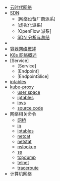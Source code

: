 - [云时代网络](Cloud%20Native%20Network/Cloud-Native-Network.md)
- [SDN](SDN/SDN-definition.md)
  - [网络设备厂商派系]
  - [虚拟化派系]
  - [OpenFlow 派系]
  - [SDN 分析与总结](SDN/SDN-分析与总结.md)
- 
- [容器网络概述](Cloud%20Native%20Network/Docker-容器网络概述.md)
- [K8s 网络概述](Cloud%20Native%20Network/K8s/K8s-网络概述.md)
- [Service]
  - [Service]
  - [Endpoint]
  - [EndpointSlice]
- [iptables](Linux%20Network/iptables.md)
- [kube-proxy](Cloud%20Native%20Network/K8s/kube-proxy/kube-proxy-intro.md)
  - [user space](Cloud%20Native%20Network/K8s/kube-proxy/kube-proxy-user-space.md)
  - [iptables](Linux%20Network/iptables.md)
  - [ipvs](Cloud%20Native%20Network/K8s/kube-proxy/kube-proxy-ipvs.md)
  - [source code](Cloud%20Native%20Network/K8s/kube-proxy/kube-proxy-src.md)
- 网络相关命令
  - [网桥](Linux%20Network/Command/cmd-brctl.md)
  - [ip](Linux%20Network/Command/cmd-ip.md)
  - [iptables](Linux%20Network/Command/cmd-iptables.md)
  - [netcat](Linux%20Network/Command/cmd-netcat.md)
  - [netstat](Linux%20Network/Command/cmd-netstat.md)
  - [nslookup](Linux%20Network/Command/cmd-nslookup.md)
  - [ss](Linux%20Network/Command/cmd-ss.md)
  - [tcpdump](Linux%20Network/Command/cmd-tcpdump.md)
  - [telnet](Linux%20Network/Command/cmd-telnet.md)
  - [traceroute](Linux%20Network/Command/cmd-traceroute.md)
- 计算机网络